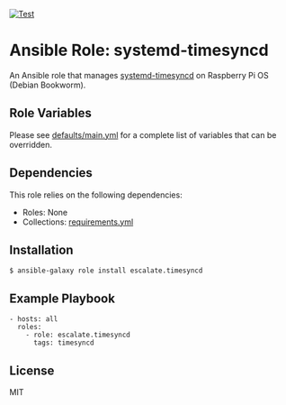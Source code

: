[![Test](https://github.com/escalate/ansible-raspberry-systemd-timesyncd/actions/workflows/test.yml/badge.svg?branch=master&event=push)](https://github.com/escalate/ansible-raspberry-systemd-timesyncd/actions/workflows/test.yml)

# Ansible Role: systemd-timesyncd

An Ansible role that manages [systemd-timesyncd](https://www.freedesktop.org/software/systemd/man/systemd-timesyncd.service.html) on Raspberry Pi OS (Debian Bookworm).

## Role Variables

Please see [defaults/main.yml](https://github.com/escalate/ansible-raspberry-systemd-timesyncd/blob/master/defaults/main.yml) for a complete list of variables that can be overridden.

## Dependencies

This role relies on the following dependencies:

- Roles: None
- Collections: [requirements.yml](https://github.com/escalate/ansible-raspberry-systemd-timesyncd/blob/master/requirements.yml)

## Installation

```
$ ansible-galaxy role install escalate.timesyncd
```

## Example Playbook

```
- hosts: all
  roles:
    - role: escalate.timesyncd
      tags: timesyncd
```

## License

MIT
